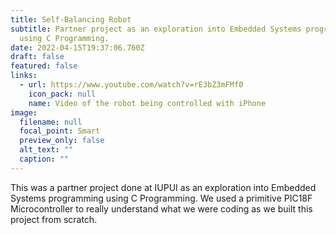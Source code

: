 ```yaml
---
title: Self-Balancing Robot
subtitle: Partner project as an exploration into Embedded Systems programming
  using C Programming.
date: 2022-04-15T19:37:06.760Z
draft: false
featured: false
links:
  - url: https://www.youtube.com/watch?v=rE3bZ3mFMf0
    icon_pack: null
    name: Video of the robot being controlled with iPhone
image:
  filename: null
  focal_point: Smart
  preview_only: false
  alt_text: ""
  caption: ""
---
```

This was a partner project done at IUPUI as an exploration into Embedded Systems programming using C Programming. We used a primitive PIC18F Microcontroller to really understand what we were coding as we built this project from scratch.